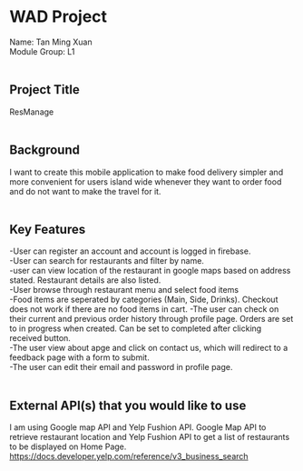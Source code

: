 # WAD Project
Name: Tan Ming Xuan  <br>
Module Group: L1 <br>
<br> 
## Project Title
ResManage <br>
<br> 
## Background
I want to create this mobile application to make food delivery simpler and more convenient for users island wide whenever they want to order food and do not want to make the travel for it.<br>
<br>
## Key Features
-User can register an account and account is logged in firebase.<br>
-User can search for restaurants and filter by name.<br>
-user can view location of the restaurant in google maps based on address stated. Restaurant details are also listed.<br>
-User browse through restaurant menu and select food items<br>
-Food items are seperated by categories (Main, Side, Drinks). Checkout does not work if there are no food items in cart.
-The user can check on their current and previous order history through profile page. Orders are set to in progress when created. Can be set to completed after clicking received button.<br>
-The user view about apge and click on contact us, which will redirect to a feedback page with a form to submit.<br>
-The user can edit their email and password in profile page.<br>
<br> 
## External API(s) that you would like to use
I am using Google map API and Yelp Fushion API. Google Map API to retrieve restaurant location and Yelp Fushion API to get a list of restaurants to be displayed on Home Page.
https://docs.developer.yelp.com/reference/v3_business_search
<br> 



